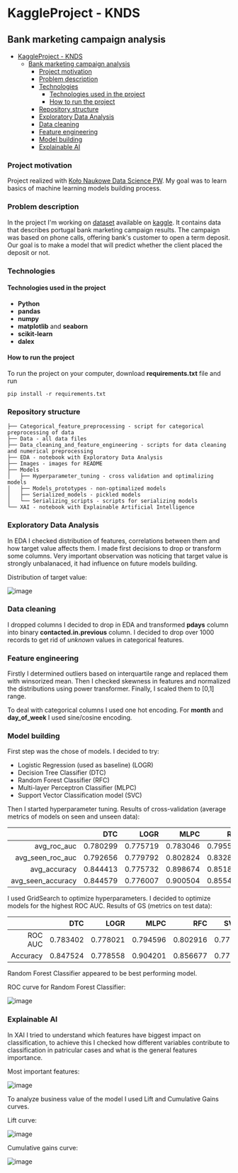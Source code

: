 # KaggleProject - KNDS

## Bank marketing campaign analysis

- [KaggleProject - KNDS](#kaggleproject---knds)
  - [Bank marketing campaign analysis](#bank-marketing-campaign-analysis)
    - [Project motivation](#project-motivation)
    - [Problem description](#problem-description)
    - [Technologies](#technologies)
      - [Technologies used in the project](#technologies-used-in-the-project)
      - [How to run the project](#how-to-run-the-project)
    - [Repository structure](#repository-structure)
    - [Exploratory Data Analysis](#exploratory-data-analysis)
    - [Data cleaning](#data-cleaning)
    - [Feature engineering](#feature-engineering)
    - [Model building](#model-building)
    - [Explainable AI](#explainable-ai)

### Project motivation

Project realized with [Koło Naukowe Data Science PW](https://github.com/Kolo-Naukowe-Data-Science-PW). My goal was to learn basics of machine learning models building process.

### Problem description

In the project I'm working on [dataset](https://www.kaggle.com/datasets/volodymyrgavrysh/bank-marketing-campaigns-dataset) available on [kaggle](https://www.kaggle.com). It contains data that describes portugal bank marketing campaign results. The campaign was based on phone calls, offering bank's customer to open a term deposit. Our goal is to make a model that will predict whether the client placed the deposit or not.

### Technologies

#### Technologies used in the project

- __Python__
- __pandas__
- __numpy__
- __matplotlib__ and __seaborn__
- __scikit-learn__
- __dalex__

#### How to run the project

To run the project on your computer, download __requirements.txt__ file and run  

```
pip install -r requirements.txt
```

### Repository structure

```
├── Categorical_feature_preprocessing - script for categorical preprocessing of data
├── Data - all data files
├── Data_cleaning_and_feature_engineering - scripts for data cleaning and numerical preprocessing
├── EDA - notebook with Exploratory Data Analysis
├── Images - images for README
├── Models
│   ├── Hyperparameter_tuning - cross validation and optimalizing models
│   ├── Models_prototypes - non-optimalized models
│   ├── Serialized_models - pickled models
│   └── Serializing_scripts - scripts for serializing models
└── XAI - notebook with Explainable Artificial Intelligence
```

### Exploratory Data Analysis

In EDA I checked distribution of features, correlations between them and how target value affects them. I made first decisions to drop or transform some columns. Very important observation was noticing that target value is strongly unbalanaced, it had influence on future models building.

Distribution of target value:

![image](./Images/y_distribution.png)

### Data cleaning

I dropped columns I decided to drop in EDA and transformed __pdays__ column into binary __contacted.in.previous__ column. I decided to drop over 1000 records to get rid of *unknown* values in categorical features.

### Feature engineering

Firstly I determined outliers based on interquartile range and replaced them with winsorized mean. Then I checked skewness in features and normalized the distributions using power transformer. Finally, I scaled them to [0,1] range.

To deal with categorical columns I used one hot encoding. For __month__ and __day_of_week__ I used sine/cosine encoding.

### Model building

First step was the chose of models. I decided to try:

- Logistic Regression (used as baseline) (LOGR)
- Decision Tree Classifier (DTC)
- Random Forest Classifier (RFC)
- Multi-layer Perceptron Classifier (MLPC)
- Support Vector Classification model (SVC)

Then I started hyperparameter tuning. Results of cross-validation (average metrics of models on seen and unseen data):

|                   |      DTC |     LOGR |     MLPC |      RFC |      SVC |
|------------------:|---------:|---------:|---------:|---------:|----------|
|       avg_roc_auc | 0.780299 | 0.775719 | 0.783046 | 0.795506 | 0.746249 |
|  avg_seen_roc_auc | 0.792656 | 0.779792 | 0.802824 | 0.832813 | 0.747533 |
|      avg_accuracy | 0.844413 | 0.775732 | 0.898674 | 0.851860 | 0.718361 |
| avg_seen_accuracy | 0.844579 | 0.776007 | 0.900504 | 0.855489 | 0.718361 |

I used GridSearch to optimize hyperparameters. I decided to optimize models for the highest ROC AUC. Results of GS (metrics on test data):

|          |      DTC |     LOGR |     MLPC |      RFC |      SVC |
|---------:|---------:|---------:|---------:|---------:|----------|
|  ROC AUC | 0.783402 | 0.778021 | 0.794596 | 0.802916 | 0.778680 |
| Accuracy | 0.847524 | 0.778558 | 0.904201 | 0.856677 | 0.773417 |

Random Forest Classifier appeared to be best performing model.

ROC curve for Random Forest Classifier:

![image](./Images/rfc_roc_curve.png)

### Explainable AI

In XAI I tried to understand which features have biggest impact on classification, to achieve this I checked how different variables contribute to classification in patricular cases and what is the general features importance.

Most important features:

![image](Images/feature_importance.png)

To analyze business value of the model I used Lift and Cumulative Gains curves.

Lift curve:

![image](Images/lift_curve.png)

Cumulative gains curve:

![image](Images/cumulative_gains_curve.png)

